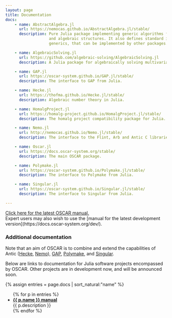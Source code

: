 ```yaml
---
layout: page
title: Documentation
docs:
    - name: AbstractAlgebra.jl
      url: https://nemocas.github.io/AbstractAlgebra.jl/stable/
      description: Pure Julia package implementing generic algorithms for basic arithmetic
                   and algebraic structures. It also defines standard interfaces for
                   generics, that can be implemented by other packages.

    - name: AlgebraicSolving.jl
      url: https://github.com/algebraic-solving/AlgebraicSolving.jl
      description: A Julia package for algebraically solving multivariate polynomial systems.

    - name: GAP.jl
      url: https://oscar-system.github.io/GAP.jl/stable/
      description: The interface to GAP from Julia.

    - name: Hecke.jl
      url: https://thofma.github.io/Hecke.jl/stable/
      description: Algebraic number theory in Julia.

    - name: HomalgProject.jl
      url: https://homalg-project.github.io/HomalgProject.jl/stable/
      description: The homalg project compatibility package for Julia.

    - name: Nemo.jl
      url: http://nemocas.github.io/Nemo.jl/stable/
      description: The interface to the Flint, Arb and Antic C libraries from Julia.

    - name: Oscar.jl
      url: https://docs.oscar-system.org/stable/
      description: The main OSCAR package.

    - name: Polymake.jl
      url: https://oscar-system.github.io/Polymake.jl/stable/
      description: The interface to Polymake from Julia.

    - name: Singular.jl
      url: https://oscar-system.github.io/Singular.jl/stable/
      description: The interface to Singular from Julia.

---
```


<div class="message message-big">
<a href="https://docs.oscar-system.org/stable/">Click here for the latest OSCAR manual.</a>
</div>
Expert users may also wish to use the [manual for the latest development version](https://docs.oscar-system.org/dev/).

### Additional documentation

Note that an aim of OSCAR is to combine and extend the capabilities of
Antic (<a href="https://github.com/thofma/Hecke.jl/">Hecke</a>,
<a href="https://github.com/Nemocas/Nemo.jl">Nemo</a>),
<a href="https://www.gap-system.org/">GAP</a>,
<a href="https://polymake.org/doku.php">Polymake</a>, and
<a href="https://www.singular.uni-kl.de/">Singular</a>.

Below are links to documentation for Julia software projects
encompassed by OSCAR.
Other projects are in development now, and will be announced soon.

{% assign entries = page.docs | sort_natural:"name" %}
<ul>
{% for p in entries %}
  <li>
    <a href="{{ p.url }}"><strong>{{ p.name }} manual</strong></a>
    <br/>
    {{ p.description }}
  </li>
{% endfor %}
</ul>
